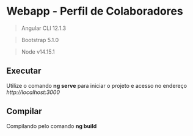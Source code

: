 # Webapp - Perfil de Colaboradores

> Angular CLI 12.1.3

> Bootstrap 5.1.0

> Node v14.15.1

## Executar
Utilize o comando **ng serve** para iniciar o projeto e acesso no endereço *http://localhost:3000*

## Compilar
Compilando pelo comando **ng build**
